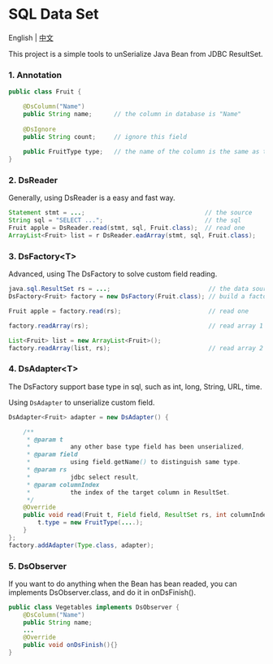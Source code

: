SQL Data Set
===================================
English | [中文](README-CN.md)

This project is a simple tools to unSerialize Java Bean from JDBC ResultSet.

### 1. Annotation
```java
public class Fruit {

    @DsColumn("Name")
    public String name;      // the column in database is "Name"
    
    @DsIgnore
    public String count;     // ignore this field
    
    public FruitType type;   // the name of the column is the same as the field
}
```

### 2. DsReader
Generally, using DsReader is a easy and fast way.

```java
Statement stmt = ...;                                 // the source
String sql = "SELECT ...";                            // the sql
Fruit apple = DsReader.read(stmt, sql, Fruit.class);  // read one
ArrayList<Fruit> list = r DsReader.eadArray(stmt, sql, Fruit.class);
```

### 3. DsFactory\<T>
Advanced, using The DsFactory to solve custom field reading.

```java
java.sql.ResultSet rs = ...;                           // the data source
DsFactory<Fruit> factory = new DsFactory(Fruit.class); // build a factory

Fruit apple = factory.read(rs);                        // read one

factory.readArray(rs);                                 // read array 1

List<Fruit> list = new ArrayList<Fruit>();
factory.readArray(list, rs);                           // read array 2
```

### 4. DsAdapter\<T>
The DsFactory support base type in sql, such as int, long, String, URL, time. 

Using `DsAdapter` to unserialize custom field.

```java
DsAdapter<Fruit> adapter = new DsAdapter() {

	/**
	 * @param t
	 *           any other base type field has been unserialized,
	 * @param field
	 *           using field.getName() to distinguish same type.
	 * @param rs
	 *           jdbc select result,
	 * @param columnIndex
	 *           the index of the target column in ResultSet.
	 */
    @Override
    public void read(Fruit t, Field field, ResultSet rs, int columnIndex) {
        t.type = new FruitType(....);
    }
};
factory.addAdapter(Type.class, adapter);
```

### 5. DsObserver
If you want to do anything when the Bean has bean readed, you can implements DsObserver.class, and do it in onDsFinish().

```java
public class Vegetables implements DsObserver {
    @DsColumn("Name")
    public String name;
    ...
    @Override
    public void onDsFinish(){}
}

```
